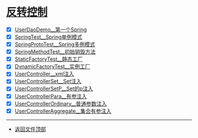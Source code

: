 
# [反转控制](../README.md)

- [x] [UserDaoDemo__第一个Spring](src/main/java/com/cpucode/demo/UserDaoDemo.java)
- [x] [SpringTest__Spring单例模式](src/test/java/com/cpucode/test/SpringTest.java)
- [x] [SpringProtoTest__Spring多例模式](src/test/java/com/cpucode/test/SpringProtoTest.java)
- [x] [SpringMethodTest__初始销毁方法](src/test/java/com/cpucode/test/SpringMethodTest.java)
- [x] [StaticFactoryTest__静态工厂](src/test/java/com/cpucode/test/StaticFactoryTest.java)
- [x] [DynamicFactoryTest__实例工厂](src/test/java/com/cpucode/test/DynamicFactoryTest.java)
- [x] [UserController__xml注入](src/main/java/com/cpucode/demo/UserController.java)
- [x] [UserControllerSet__Set注入](src/main/java/com/cpucode/demo/UserControllerSet.java)
- [x] [UserControllerSetP__Set的p注入](src/main/java/com/cpucode/demo/UserControllerSetP.java)
- [x] [UserControllerPara__有参注入](src/main/java/com/cpucode/demo/UserControllerPara.java)
- [x] [UserControllerOrdinary__普通参数注入](src/main/java/com/cpucode/demo/UserControllerOrdinary.java)
- [x] [UserControllerAggregate__集合有参注入](src/main/java/com/cpucode/demo/UserControllerAggregate.java)

-----------------

- [返回文件顶部](../README.md)